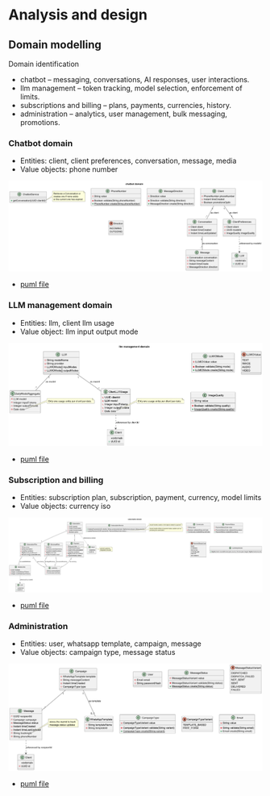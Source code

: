 # Analysis and design

## Domain modelling

Domain identification
* chatbot – messaging, conversations, AI responses, user interactions.
* llm management – token tracking, model selection, enforcement of limits.
* subscriptions and billing – plans, payments, currencies, history.
* administration – analytics, user management, bulk messaging, promotions.


### Chatbot domain

- Entities: client, client preferences, conversation, message, media
- Value objects: phone number

![diagram](uml/domain-modelling/images/chatbot_domain.png)
* [puml file](uml/domain-modelling/chatbot-domain.puml)

### LLM management domain

- Entities: llm, client llm usage
- Value object: llm input output mode

![diagram](uml/domain-modelling/images/llm_management_domain.png)
* [puml file](uml/domain-modelling/llm-domain.puml)

### Subscription and billing

- Entities: subscription plan, subscription, payment, currency, model limits
- Value objects: currency iso

![diagram](uml/domain-modelling/images/subscription_domain.png)
* [puml file](uml/domain-modelling/images/subscription_domain.png)

### Administration

- Entities: user, whatsapp template, campaign, message
- Value objects: campaign type, message status

![diagram](uml/domain-modelling/images/administration_domain.png)
* [puml file](uml/domain-modelling/administration_domain.puml)